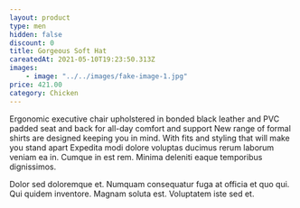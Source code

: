 ```yaml
---
layout: product
type: men
hidden: false
discount: 0
title: Gorgeous Soft Hat
careatedAt: 2021-05-10T19:23:50.313Z
images:
    - image: "../../images/fake-image-1.jpg"
price: 421.00
category: Chicken
---
```

Ergonomic executive chair upholstered in bonded black leather and PVC padded seat and back for all-day comfort and support
New range of formal shirts are designed keeping you in mind. With fits and styling that will make you stand apart
Expedita modi dolore voluptas ducimus rerum laborum veniam ea in. Cumque in est rem. Minima deleniti eaque temporibus dignissimos.
 Dolor sed doloremque et. Numquam consequatur fuga at officia et quo qui. Qui quidem inventore. Magnam soluta est. Voluptatem iste sed et.
